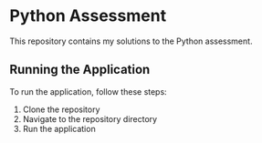 # Python Assessment

This repository contains my solutions to the Python assessment.

## Running the Application

To run the application, follow these steps:

1. Clone the repository
2. Navigate to the repository directory
3. Run the application

